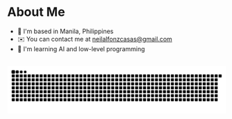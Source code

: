 About Me
===========================
* 🌴 I'm based in Manila, Philippines
* ✉️ You can contact me at [neilalfonzcasas@gmail.com](mailto:neilalfonzcasas@gmail.com)
* 🧠 I'm learning AI and low-level programming
<br>
<img src="https://raw.githubusercontent.com/neilcasas/neilcasas/output/snake.svg" alt="Snake animation" />

###
